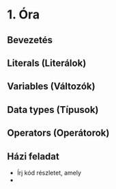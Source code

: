 # 1. Óra

## Bevezetés

## Literals (Literálok)

## Variables (Változók)

## Data types (Típusok)

## Operators (Operátorok)

## Házi feladat

- Írj kód részletet, amely
- 